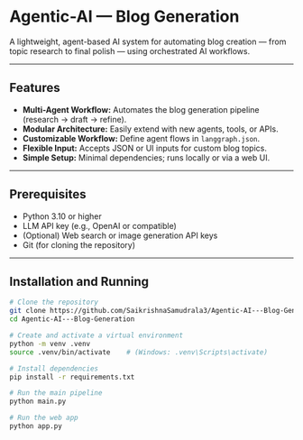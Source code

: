 # Agentic-AI — Blog Generation

A lightweight, agent-based AI system for automating blog creation — from topic research to final polish — using orchestrated AI workflows.

---

## Features

- **Multi-Agent Workflow:** Automates the blog generation pipeline (research → draft → refine).  
- **Modular Architecture:** Easily extend with new agents, tools, or APIs.  
- **Customizable Workflow:** Define agent flows in `langgraph.json`.  
- **Flexible Input:** Accepts JSON or UI inputs for custom blog topics.  
- **Simple Setup:** Minimal dependencies; runs locally or via a web UI.

---

## Prerequisites

- Python 3.10 or higher  
- LLM API key (e.g., OpenAI or compatible)  
- (Optional) Web search or image generation API keys  
- Git (for cloning the repository)

---

## Installation and Running

```bash
# Clone the repository
git clone https://github.com/SaikrishnaSamudrala3/Agentic-AI---Blog-Generation.git
cd Agentic-AI---Blog-Generation

# Create and activate a virtual environment
python -m venv .venv
source .venv/bin/activate    # (Windows: .venv\Scripts\activate)

# Install dependencies
pip install -r requirements.txt

# Run the main pipeline
python main.py

# Run the web app
python app.py




